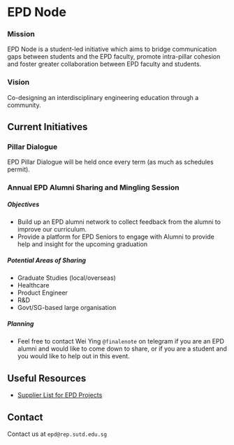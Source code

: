EPD Node 
======
### Mission
EPD Node is a student-led initiative which aims to bridge communication gaps between students and the EPD faculty, promote intra-pillar cohesion and foster greater collaboration between EPD faculty and students.

### Vision
Co-designing an interdisciplinary engineering education through a community.

Current Initiatives
-------------------
### Pillar Dialogue
EPD Pillar Dialogue will be held once every term (as much as schedules permit).





### Annual EPD Alumni Sharing and Mingling Session
##### Objectives
- Build up an EPD alumni network to collect feedback from the alumni to improve our curriculum.
- Provide a platform for EPD Seniors to engage with Alumni to provide help and insight for the upcoming graduation

##### Potential Areas of Sharing
- Graduate Studies (local/overseas)
- Healthcare
- Product Engineer
- R&D
- Govt/SG-based large organisation

##### Planning
- Feel free to contact Wei Ying ```@finalenote``` on telegram if you are an EPD alumni and would like to come down to share, or if you are a student and you would like to help out in this event.

Useful Resources
-------------------
- [Supplier List for EPD Projects](https://sutdapac-my.sharepoint.com/:x:/g/personal/epd_rep_sutd_edu_sg/ESRZQtGx71pLqurk7Gz4h14BJQLqnxSvOEfcbw034Q-o9g?e=Y7SAPT)

Contact
-------
Contact us at ```epd@rep.sutd.edu.sg```


